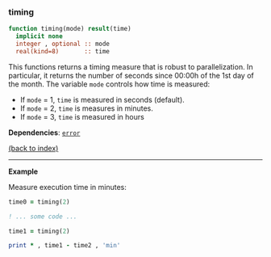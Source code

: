 ### timing

```fortran
function timing(mode) result(time)
  implicit none
  integer , optional :: mode
  real(kind=8)       :: time
```

This functions returns a timing measure that is robust to parallelization. In particular, it returns the number of seconds since 00:00h of the 1st day of the month. The variable ```mode``` controls how time is measured:
- If ```mode``` = 1, ```time``` is measured in seconds (default).
- If ```mode``` = 2, ```time``` is measures in minutes.
- If ```mode``` = 3, ```time``` is measured in hours

**Dependencies**: [```error```](error.md)

[(back to index)](../index.md)

---

**Example**

Measure execution time in minutes:

```fortran
time0 = timing(2)

! ... some code ...

time1 = timing(2)

print * , time1 - time2 , 'min'
``` 